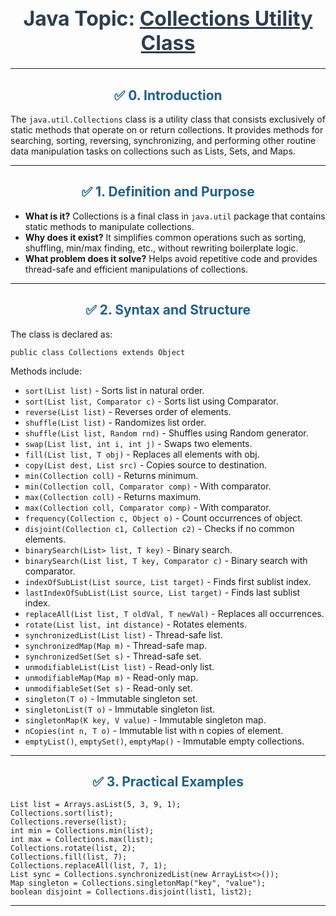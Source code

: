 <div align="center">
  <h1 style="color: #2C3E50; font-size: 32px;">Java Topic: <u>Collections Utility Class</u></h1>
</div>

---

<h2 style="color: #1F618D; text-align: center;">✅ 0. Introduction</h2>
<p>The <code>java.util.Collections</code> class is a utility class that consists exclusively of static methods that operate on or return collections. It provides methods for searching, sorting, reversing, synchronizing, and performing other routine data manipulation tasks on collections such as Lists, Sets, and Maps.</p>

---

<h2 style="color: #1F618D; text-align: center;">✅ 1. Definition and Purpose</h2>
<ul>
  <li><strong>What is it?</strong> Collections is a final class in <code>java.util</code> package that contains static methods to manipulate collections.</li>
  <li><strong>Why does it exist?</strong> It simplifies common operations such as sorting, shuffling, min/max finding, etc., without rewriting boilerplate logic.</li>
  <li><strong>What problem does it solve?</strong> Helps avoid repetitive code and provides thread-safe and efficient manipulations of collections.</li>
</ul>

---

<h2 style="color: #1F618D; text-align: center;">✅ 2. Syntax and Structure</h2>
<p>The class is declared as:</p>
<pre><code class="language-java">public class Collections extends Object</code></pre>
<p>Methods include:</p>
<ul>
  <li><code>sort(List<T> list)</code> - Sorts list in natural order.</li>
  <li><code>sort(List<T> list, Comparator<? super T> c)</code> - Sorts list using Comparator.</li>
  <li><code>reverse(List<?> list)</code> - Reverses order of elements.</li>
  <li><code>shuffle(List<?> list)</code> - Randomizes list order.</li>
  <li><code>shuffle(List<?> list, Random rnd)</code> - Shuffles using Random generator.</li>
  <li><code>swap(List<?> list, int i, int j)</code> - Swaps two elements.</li>
  <li><code>fill(List<? super T> list, T obj)</code> - Replaces all elements with obj.</li>
  <li><code>copy(List<? super T> dest, List<? extends T> src)</code> - Copies source to destination.</li>
  <li><code>min(Collection<? extends T> coll)</code> - Returns minimum.</li>
  <li><code>min(Collection<? extends T> coll, Comparator<? super T> comp)</code> - With comparator.</li>
  <li><code>max(Collection<? extends T> coll)</code> - Returns maximum.</li>
  <li><code>max(Collection<? extends T> coll, Comparator<? super T> comp)</code> - With comparator.</li>
  <li><code>frequency(Collection<?> c, Object o)</code> - Count occurrences of object.</li>
  <li><code>disjoint(Collection<?> c1, Collection<?> c2)</code> - Checks if no common elements.</li>
  <li><code>binarySearch(List<? extends Comparable<? super T>> list, T key)</code> - Binary search.</li>
  <li><code>binarySearch(List<? extends T> list, T key, Comparator<? super T> c)</code> - Binary search with comparator.</li>
  <li><code>indexOfSubList(List<?> source, List<?> target)</code> - Finds first sublist index.</li>
  <li><code>lastIndexOfSubList(List<?> source, List<?> target)</code> - Finds last sublist index.</li>
  <li><code>replaceAll(List<T> list, T oldVal, T newVal)</code> - Replaces all occurrences.</li>
  <li><code>rotate(List<?> list, int distance)</code> - Rotates elements.</li>
  <li><code>synchronizedList(List<T> list)</code> - Thread-safe list.</li>
  <li><code>synchronizedMap(Map<K,V> m)</code> - Thread-safe map.</li>
  <li><code>synchronizedSet(Set<T> s)</code> - Thread-safe set.</li>
  <li><code>unmodifiableList(List<? extends T> list)</code> - Read-only list.</li>
  <li><code>unmodifiableMap(Map<? extends K,? extends V> m)</code> - Read-only map.</li>
  <li><code>unmodifiableSet(Set<? extends T> s)</code> - Read-only set.</li>
  <li><code>singleton(T o)</code> - Immutable singleton set.</li>
  <li><code>singletonList(T o)</code> - Immutable singleton list.</li>
  <li><code>singletonMap(K key, V value)</code> - Immutable singleton map.</li>
  <li><code>nCopies(int n, T o)</code> - Immutable list with n copies of element.</li>
  <li><code>emptyList()</code>, <code>emptySet()</code>, <code>emptyMap()</code> - Immutable empty collections.</li>
</ul>

---

<h2 style="color: #1F618D; text-align: center;">✅ 3. Practical Examples</h2>
<pre><code class="language-java">List<Integer> list = Arrays.asList(5, 3, 9, 1);
Collections.sort(list);
Collections.reverse(list);
int min = Collections.min(list);
int max = Collections.max(list);
Collections.rotate(list, 2);
Collections.fill(list, 7);
Collections.replaceAll(list, 7, 1);
List<String> sync = Collections.synchronizedList(new ArrayList<>());
Map<String, String> singleton = Collections.singletonMap("key", "value");
boolean disjoint = Collections.disjoint(list1, list2);
</code></pre>

---


